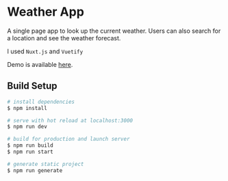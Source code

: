 # Weather App

A single page app to look up the current weather. Users can also search for a location and see the weather forecast.

I used `Nuxt.js` and `Vuetify`

Demo is available <a href="https://react-googlemap-autocomplete.netlify.app/">here</a>.

## Build Setup

```bash
# install dependencies
$ npm install

# serve with hot reload at localhost:3000
$ npm run dev

# build for production and launch server
$ npm run build
$ npm run start

# generate static project
$ npm run generate
```
